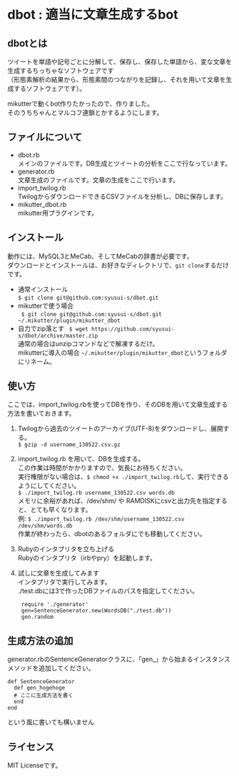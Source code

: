 dbot : 適当に文章生成するbot
============================

## dbotとは
ツイートを単語や記号ごとに分解して、保存し、保存した単語から、変な文章を生成するちっちゃなソフトウェアです  
（形態素解析の結果から、形態素間のつながりを記録し、それを用いて文章を生成するソフトウェアです）。

mikutterで動くbot作りたかったので、作りました。  
そのうちちゃんとマルコフ連鎖とかするようにします。

## ファイルについて
* dbot.rb  
    メインのファイルです。DB生成とツイートの分析をここで行なっています。
* generator.rb  
    文章生成のファイルです。文章の生成をここで行います。
* import\_twilog.rb  
    TwilogからダウンロードできるCSVファイルを分析し、DBに保存します。
* mikutter\_dbot.rb  
    mikutter用プラグインです。

## インストール
動作には、MySQL3とMeCab、そしてMeCabの辞書が必要です。  
ダウンロードとインストールは、お好きなディレクトリで、`git clone`するだけです。  

* 通常インストール  
  `$ git clone git@github.com:syusui-s/dbot.git`
* mikutterで使う場合  
  ` $ git clone git@github.com:syusui-s/dbot.git ~/.mikutter/plugin/mikutter_dbot`
* 自力でzip落とす
  ` $ wget https://github.com/syusui-s/dbot/archive/master.zip`  
  通常の場合はunzipコマンドなどで解凍するだけ。  
  mikutterに導入の場合 `~/.mikutter/plugin/mikutter_dbot`というフォルダにリネーム。

## 使い方
ここでは、import\_twilog.rbを使ってDBを作り、そのDBを用いて文章生成する方法を書いておきます。

1. Twilogから過去のツイートのアーカイブ(UTF-8)をダウンロードし、展開する。  
  `$ gzip -d username_130522.csv.gz`  
2. import\_twilog.rb を用いて、DBを生成する。  
  この作業は時間がかかりますので、気長にお待ちください。  
  実行権限がない場合は、`$ chmod +x ./import_twilog.rb`して、実行できるようにしてください。  
  `$ ./import_twilog.rb username_130522.csv words.db`  
  メモリに余裕があれば、/dev/shm/ や RAMDISKにcsvと出力先を指定すると、とても早くなります。  
  例: `$ ./import_twilog.rb /dev/shm/username_130522.csv /dev/shm/words.db`  
  作業が終わったら、dbotのあるフォルダにでも移動してください。
3. Rubyのインタプリタを立ち上げる  
  Rubyのインタプリタ（irbやpry）を起動します。
4. 試しに文章を生成してみます  
  インタプリタで実行してみます。  
  ./test.dbには3で作ったDBファイルのパスを指定してください。

  		require './generator'
  		gen=SentenceGenerator.new(WordsDB("./test.db"))
  		gen.random

## 生成方法の追加
generator.rbのSentenceGeneratorクラスに、「gen\_」から始まるインスタンスメソッドを追加してください。  
	
	def SentenceGenerator
	  def gen_hogehoge
	  # ここに生成方法を書く
	  end
	end

という風に書いても構いません

## ライセンス
MIT Licenseです。  
